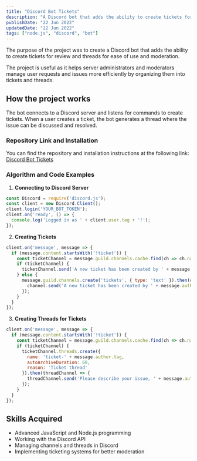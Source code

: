 ```yaml
---
title: "Discord Bot Tickets"
description: "A Discord bot that adds the ability to create tickets for review and threads for ease of use and moderation"
publishDate: "22 Jun 2022"
updatedDate: "22 Jun 2022"
tags: ["node.js", "discord", "bot"]
---
```

The purpose of the project was to create a Discord bot that adds the ability to create tickets for review and threads for ease of use and moderation.

The project is useful as it helps server administrators and moderators manage user requests and issues more efficiently by organizing them into tickets and threads.

## How the project works

The bot connects to a Discord server and listens for commands to create tickets. When a user creates a ticket, the bot generates a thread where the issue can be discussed and resolved.

### Repository Link and Installation

You can find the repository and installation instructions at the following link:
[Discord Bot Tickets](https://github.com/Fulldroper/discord.bot.tickets)

### Algorithm and Code Examples

1. **Connecting to Discord Server**
```javascript
const Discord = require('discord.js');
const client = new Discord.Client();
client.login('YOUR_BOT_TOKEN');
client.on('ready', () => {
  console.log('Logged in as ' + client.user.tag + '!');
});
```

2. **Creating Tickets**
```javascript
client.on('message', message => {
  if (message.content.startsWith('!ticket')) {
    const ticketChannel = message.guild.channels.cache.find(ch => ch.name === 'tickets');
    if (ticketChannel) {
      ticketChannel.send('A new ticket has been created by ' + message.author.tag);
    } else {
      message.guild.channels.create('tickets', { type: 'text' }).then(channel => {
        channel.send('A new ticket has been created by ' + message.author.tag);
      });
    }
  }
});
```

3. **Creating Threads for Tickets**
```javascript
client.on('message', message => {
  if (message.content.startsWith('!ticket')) {
    const ticketChannel = message.guild.channels.cache.find(ch => ch.name === 'tickets');
    if (ticketChannel) {
      ticketChannel.threads.create({
        name: 'ticket-' + message.author.tag,
        autoArchiveDuration: 60,
        reason: 'Ticket thread'
      }).then(threadChannel => {
        threadChannel.send('Please describe your issue, ' + message.author.tag);
      });
    }
  }
});
```

## Skills Acquired

- Advanced JavaScript and Node.js programming
- Working with the Discord API
- Managing channels and threads in Discord
- Implementing ticketing systems for better moderation

